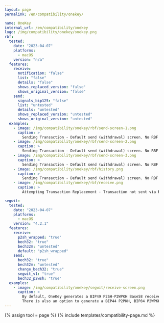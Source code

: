 ```yaml
---
layout: page
permalink: /en/compatibility/onekey/

name: OneKey
internal_url: /en/compatibility/onekey
logo: /img/compatibility/onekey/onekey.png
rbf:
  tested:
    date: "2023-04-07"
    platforms:
      - macOS
    version: "n/a"
  features:
    receive:
      notification: "false"
      list: "false"
      details: "false"
      shows_replaced_version: "false"
      shows_original_version: "false"
    send:
      signals_bip125: "false"
      list: "untested"
      details: "untested"
      shows_replaced_version: "untested"
      shows_original_version: "untested"
  examples:
    - image: /img/compatibility/onekey/rbf/send-screen-1.png
      caption: >
        Sending Transaction - Default send (withdrawal) screen. No RBF options.
    - image: /img/compatibility/onekey/rbf/send-screen-2.png
      caption: >
        Sending Transaction - Default send (withdrawal) screen. No RBF options.
    - image: /img/compatibility/onekey/rbf/send-screen-3.png
      caption: >
        Sending Transaction - Default send (withdrawal) screen. No RBF options.
    - image: /img/compatibility/onekey/rbf/history.png
      caption: >
        Sending Transaction - Default send (withdrawal) screen. No RBF options.
    - image: /img/compatibility/onekey/rbf/receive.png
      caption: >
        Attempting Transaction Replacement - Transaction not sent via RBF. No fee bump options.

segwit:
  tested:
    date: "2023-04-07"
    platforms:
      - macOS
    version: "4.2.1"
  features:
    receive:
      p2sh_wrapped: "true"
      bech32: "true"
      bech32m: "untested"
      default: "p2sh_wrapped"
    send:
      bech32: "true"
      bech32m: "untested"
      change_bech32: "true"
      segwit_v1: "true"
      bech32_p2wsh: "true"
  examples:
    - image: /img/compatibility/onekey/segwit/receive-screen.png
      caption: >
        By default, OneKey generates a BIP49 P2SH-P2WPKH Base58 receive addresses.
        There is also an option to generate a BIP44 P2PKH, BIP84 P2WPKH and BIP86 P2TR addresses.
---
```


<!-- Onekey -->

{% assign tool = page %}
{% include templates/compatibility-page.md %}
